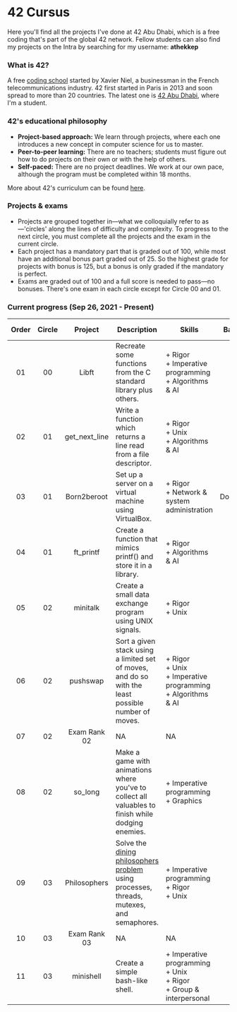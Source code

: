 # 42 Cursus

Here you'll find all the projects I've done at 42 Abu Dhabi, which is a free coding that's part of the global 42 network. Fellow students can also find my projects on the Intra by searching for my username: **athekkep**

### What is 42?
A free [coding school](https://en.wikipedia.org/wiki/42_(school)) started by Xavier Niel, a businessman in the French telecommunications industry. 42 first started in Paris in 2013 and soon spread to more than 20 countries. The latest one is [42 Abu Dhabi](https://42abudhabi.ae/), where I'm a student.

### 42's educational philosophy
- **Project-based approach:** We learn through projects, where each one introduces a new concept in computer science for us to master.
- **Peer-to-peer learning:** There are no teachers; students must figure out how to do projects on their own or with the help of others.
- **Self-paced:** There are no project deadlines. We work at our own pace, although the program must be completed within 18 months.<br />

More about 42's curriculum can be found [here](https://42abudhabi.ae/curriculum).

### Projects & exams
- Projects are grouped together in—what we colloquially refer to as—'circles' along the lines of difficulty and complexity. To progress to the next circle, you must complete all the projects and the exam in the current circle.
- Each project has a mandatory part that is graded out of 100, while most have an additional bonus part graded out of 25. So the highest grade for projects with bonus is 125, but a bonus is only graded if the mandatory is perfect. 
- Exams are graded out of 100 and a full score is needed to pass—no bonuses. There's one exam in each circle except for Circle 00 and 01.


### Current progress (Sep 26, 2021 - Present)
|Order|Circle|Project|Description|Skills|Base|Date finished|Grade|
| :---: | :---: | :---: | --- | --- | :---: | :---: | :---: |
| 01 | 00 | Libft | Recreate some functions from the C standard library plus others. | + Rigor<br/>+ Imperative programming<br/>+ Algorithms & AI | C | Oct 12, 2021 | 125/125 |
| 02 | 01 | get_next_line | Write a function which returns a line read from a file descriptor. | + Rigor<br/>+ Unix<br/>+ Algorithms & AI | C | Oct 19, 2021 | 125/125 |
| 03 | 01 | Born2beroot | Set up a server on a virtual machine using VirtualBox. | + Rigor<br/>+ Network & system administration | Docker | Oct 23, 2021 | 125/125 |
| 04 | 01 | ft_printf | Create a function that mimics printf() and store it in a library. | + Rigor<br/>+ Algorithms & AI | C | Nov 02, 2021 | 125/125 |
| 05 | 02 | minitalk | Create a small data exchange program using UNIX signals. | + Rigor<br/>+ Unix | C | Nov 18, 2021 | 125/125 |
| 06 | 02 | pushswap | Sort a given stack using a limited set of moves, and do so with the least possible number of moves. | + Rigor<br/>+ Unix<br/>+ Imperative programming<br/>+ Algorithms & AI | C | Nov 21, 2021 | 125/125 |
| 07 | 02 | Exam Rank 02 | NA | NA | C | Dec 16, 2021 | 100/100 |
| 08 | 02 | so_long | Make a game with animations where you've to collect all valuables to finish while dodging enemies. | + Imperative programming<br/>+ Graphics | C | Dec 16, 2021 | 125/125 |
| 09 | 03 | Philosophers | Solve the [dining philosophers problem](https://en.wikipedia.org/wiki/Dining_philosophers_problem) using processes, threads, mutexes, and semaphores. | + Imperative programming<br/>+ Rigor<br/>+ Unix | C | Jan 11, 2022 | 125/125 |
| 10 | 03 | Exam Rank 03 | NA | NA | C | Mar 09, 2022 | 100/100 |
| 11 | 03 | minishell | Create a simple bash-like shell. | + Imperative programming<br/>+ Unix<br/>+ Rigor<br/>+ Group & interpersonal | C | Mar 22, 2022 | 110/125 |
